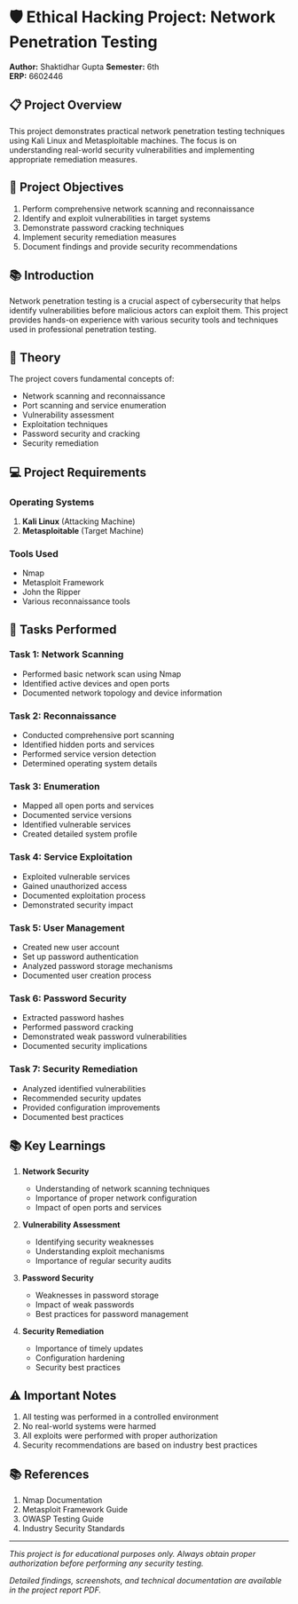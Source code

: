 # 🛡️ Ethical Hacking Project: Network Penetration Testing

**Author:** Shaktidhar Gupta
**Semester:** 6th  
**ERP:** 6602446

## 📋 Project Overview

This project demonstrates practical network penetration testing techniques using Kali Linux and Metasploitable machines. The focus is on understanding real-world security vulnerabilities and implementing appropriate remediation measures.

## 🎯 Project Objectives

1. Perform comprehensive network scanning and reconnaissance
2. Identify and exploit vulnerabilities in target systems
3. Demonstrate password cracking techniques
4. Implement security remediation measures
5. Document findings and provide security recommendations

## 📚 Introduction

Network penetration testing is a crucial aspect of cybersecurity that helps identify vulnerabilities before malicious actors can exploit them. This project provides hands-on experience with various security tools and techniques used in professional penetration testing.

## 🔬 Theory

The project covers fundamental concepts of:
- Network scanning and reconnaissance
- Port scanning and service enumeration
- Vulnerability assessment
- Exploitation techniques
- Password security and cracking
- Security remediation

## 💻 Project Requirements

### Operating Systems
1. **Kali Linux** (Attacking Machine)
2. **Metasploitable** (Target Machine)

### Tools Used
- Nmap
- Metasploit Framework
- John the Ripper
- Various reconnaissance tools

## 📝 Tasks Performed

### Task 1: Network Scanning
- Performed basic network scan using Nmap
- Identified active devices and open ports
- Documented network topology and device information

### Task 2: Reconnaissance
- Conducted comprehensive port scanning
- Identified hidden ports and services
- Performed service version detection
- Determined operating system details

### Task 3: Enumeration
- Mapped all open ports and services
- Documented service versions
- Identified vulnerable services
- Created detailed system profile

### Task 4: Service Exploitation
- Exploited vulnerable services
- Gained unauthorized access
- Documented exploitation process
- Demonstrated security impact

### Task 5: User Management
- Created new user account
- Set up password authentication
- Analyzed password storage mechanisms
- Documented user creation process

### Task 6: Password Security
- Extracted password hashes
- Performed password cracking
- Demonstrated weak password vulnerabilities
- Documented security implications

### Task 7: Security Remediation
- Analyzed identified vulnerabilities
- Recommended security updates
- Provided configuration improvements
- Documented best practices

## 📚 Key Learnings

1. **Network Security**
   - Understanding of network scanning techniques
   - Importance of proper network configuration
   - Impact of open ports and services

2. **Vulnerability Assessment**
   - Identifying security weaknesses
   - Understanding exploit mechanisms
   - Importance of regular security audits

3. **Password Security**
   - Weaknesses in password storage
   - Impact of weak passwords
   - Best practices for password management

4. **Security Remediation**
   - Importance of timely updates
   - Configuration hardening
   - Security best practices

## ⚠️ Important Notes

1. All testing was performed in a controlled environment
2. No real-world systems were harmed
3. All exploits were performed with proper authorization
4. Security recommendations are based on industry best practices

## 📚 References

1. Nmap Documentation
2. Metasploit Framework Guide
3. OWASP Testing Guide
4. Industry Security Standards

---

*This project is for educational purposes only. Always obtain proper authorization before performing any security testing.*

*Detailed findings, screenshots, and technical documentation are available in the project report PDF.*

